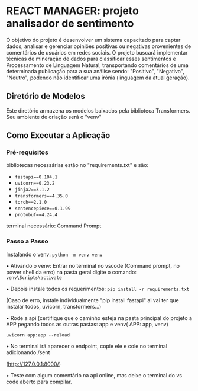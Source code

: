 # REACT MANAGER: projeto analisador de sentimento
O objetivo do projeto é desenvolver um sistema capacitado para captar dados, analisar e gerenciar opiniões positivas ou negativas provenientes de comentários de usuários em redes sociais. O projeto buscará implementar técnicas de mineração de dados para classificar esses sentimentos e Processamento de Linguagem Natural, transportando comentários de uma determinada publicação para a sua análise sendo: "Positivo", "Negativo", "Neutro", podendo não identificar uma irônia (linguagem da atual geração).

## Diretório de Modelos

Este diretório armazena os modelos baixados pela biblioteca Transformers.
Seu ambiente de criação será o "venv"

## Como Executar a Aplicação
### Pré-requisitos
bibliotecas necessárias estão no "requirements.txt" e são:
- `fastapi==0.104.1`
- `uvicorn==0.23.2`
- `jinja2==3.1.2`
- `transformers==4.35.0`
- `torch==2.1.0`
- `sentencepiece==0.1.99`
- `protobuf==4.24.4`

terminal necessário: Command Prompt


### Passo a Passo
Instalando o venv: 
 `python -m venv venv`


 • Ativando o venv:
Entrar no terminal no vscode (Command prompt, no power shell da erro) na pasta geral digite o comando:
`venv\Scripts\activate`

 • Depois instale todos os requerimentos:
`pip install -r requirements.txt`

(Caso de erro, instale individualmente "pip install fastapi" ai vai ter que instalar todos, uvicorn, transformers...)

• Rode a api (certifique que o caminho esteja na pasta principal do projeto a APP pegando todos as outras pastas: app e venv( APP: app, venv)

`uvicorn app:app --reload`


• No terminal irá aparecer o endpoint, copie ele e cole no terminal adicionando /sent

(http://127.0.0.1:8000/)

• Teste com algum comentário na api online, mas deixe o terminal do vs code aberto para compilar.
